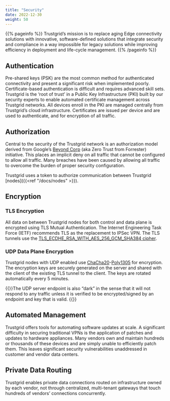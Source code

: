 ```yaml
---
title: "Security"
date: 2022-12-30
weight: 50
---
```


{{% pageinfo %}}
Trustgrid’s mission is to replace aging Edge connectivity solutions with innovative, software-defined solutions that integrate security and compliance in a way impossible for legacy solutions while improving efficiency in deployment and life-cycle management.
{{% /pageinfo %}}

## Authentication

Pre-shared keys (PSK) are the most common method for authenticated connectivity and present a significant risk when implemented poorly. Certificate-based authentication is difficult and requires advanced skill sets. Trustgrid is the ‘root of trust’ in a Public Key Infrastructure (PKI) built by our security experts to enable automated certificate management across Trustgrid networks. All devices enroll in the PKI are managed centrally from Trustgrid’s cloud infrastructure. Certificates are issued per device and are used to authenticate, and for encryption of all traffic.

## Authorization

Central to the security of the Trustgrid network is an authorization model derived from Google’s [Beyond Corp](https://cloud.google.com/beyondcorp) (aka Zero Trust from Forrester) initiative. This places an implicit deny on all traffic that cannot be configured to allow all traffic. Many breaches have been caused by allowing all traffic to overcome the burden of proper security configuration.

Trustgrid uses a token to authorize communication between Trustgrid [nodes]({{<ref "/docs/nodes" >}}).

## Encryption

### TLS Encryption

All data on between Trustgrid nodes for both control and data plane is encrypted using TLS Mutual Authentication. The Internet Engineering Task Force (IETF) recommends TLS as the replacement to IPSec VPN. The TLS tunnels use the [TLS_ECDHE_RSA_WITH_AES_256_GCM_SHA384 cipher](https://ciphersuite.info/cs/TLS_ECDHE_RSA_WITH_AES_256_GCM_SHA384/).

### UDP Data Plane Encryption
Trustgrid nodes with UDP enabled use [ChaCha20](http://cr.yp.to/chacha.html)-[Poly1305](http://cr.yp.to/mac.html) for encryption. The encryption keys are securely generated on the server and shared with the client of the existing TLS tunnel to the client. The keys are rotated automatically every 5 minutes. 

{{<alert color="info">}}The UDP server endpoint is also “dark” in the sense that it will not respond to any traffic unless it is verified to be encrypted/signed by an endpoint and key that is valid. {{</alert>}}

## Automated Management

Trustgrid offers tools for automating software updates at scale. A significant difficulty in securing traditional VPNs is the application of patches and updates to hardware appliances. Many vendors own and maintain hundreds or thousands of these devices and are simply unable to efficiently patch them. This leaves significant security vulnerabilities unaddressed in customer and vendor data centers.

## Private Data Routing

Trustgrid enables private data connections routed on infrastructure owned by each vendor, not through centralized, multi-tenant gateways that touch hundreds of vendors’ connections concurrently.

